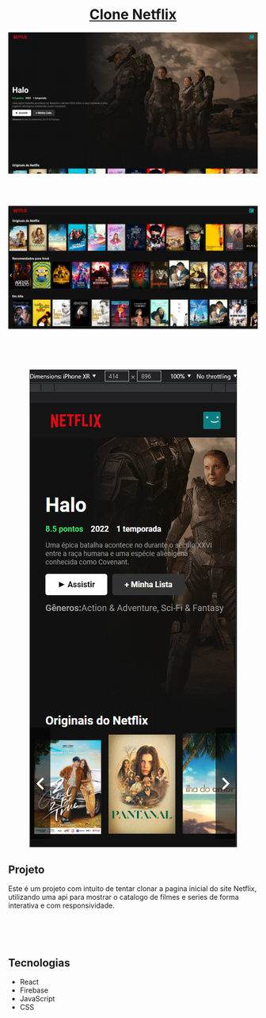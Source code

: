 <h1 align="center"><a href="https://netflix-clone-5af4a.web.app" target="_blank" rel="noopener noreferrer">Clone Netflix</a></h1>
<p align="center">
   <img  src="src/components/Assets/n1.png">  
</p>
</br></br>
<p align="center">
   <img  src="src/components/Assets/n2.png"> 
</p>
</br></br></br>

<p align="center">
    <img  src="src/components/Assets/n3.png">  
</p>


<h2>Projeto</h2>
<p>Este é um projeto com intuito de tentar clonar a pagina inicial do site Netflix, utilizando uma api para mostrar o catalogo de filmes e series de forma
interativa e com responsividade.</p>
</br></br></br>




<h2>Tecnologias</h2>
<ul>
   <li>React</li>
   <li>Firebase</li>
   <li>JavaScript</li>
   <li>CSS</li>
</ul>
